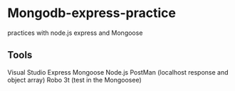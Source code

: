 # Mongodb-express-practice
practices with node.js express and Mongoose 



## Tools
Visual Studio
Express
Mongoose
Node.js
PostMan (localhost response and object array)
Robo 3t (test in the Mongoosee)
